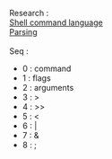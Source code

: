 Research :<br>
[Shell command language](https://pubs.opengroup.org/onlinepubs/009695399/utilities/xcu_chap02.html#tag_02_10)
<br>
[Parsing](https://www.cs.purdue.edu/homes/grr/SystemsProgrammingBook/Book/Chapter5-WritingYourOwnShell.pdf)
<br><br>
Seq : 
- 0 : command
- 1 : flags
- 2 : arguments
- 3 : >
- 4 : >>
- 5 : <
- 6 : |
- 7 : &
- 8 : ;
